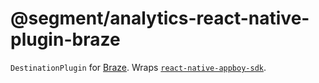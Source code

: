 # @segment/analytics-react-native-plugin-braze

`DestinationPlugin` for [Braze](https://www.braze.com). Wraps [`react-native-appboy-sdk`](https://github.com/Appboy/appboy-react-sdk).